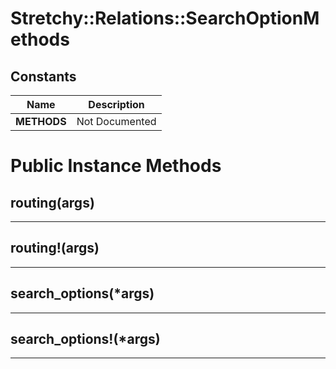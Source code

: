 # Stretchy::Relations::SearchOptionMethods [](#module-Stretchy::Relations::SearchOptionMethods) [](#top)

    
## Constants
| Name | Description |
| ---- | ----------- |
| **METHODS[](#METHODS)** | Not Documented |

# Public Instance Methods

      
## routing(args) [](#method-i-routing)
         
  
        
---


## routing!(args) [](#method-i-routing-21)
         
  
        
---


## search_options(*args) [](#method-i-search_options)
         
  
        
---


## search_options!(*args) [](#method-i-search_options-21)
         
  
        
---

